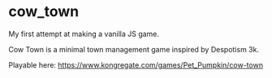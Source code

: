 # cow_town
My first attempt at making a vanilla JS game.

Cow Town is a minimal town management game inspired by Despotism 3k.

Playable here: https://www.kongregate.com/games/Pet_Pumpkin/cow-town
